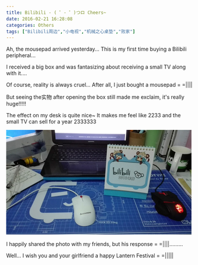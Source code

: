 ```yaml
---
title: Bilibili - ( ゜- ゜)つロ Cheers~
date: 2016-02-21 16:28:08
categories: Others
tags: ["Bilibili周边","小电视","机械之心桌垫","败家"]
---
```


<!-- 摘要部分 -->
<!-- more -->


Ah, the mousepad arrived yesterday... This is my first time buying a Bilibili peripheral...

I received a big box and was fantasizing about receiving a small TV along with it....

Of course, reality is always cruel... After all, I just bought a mousepad = =||||

But seeing the实物 after opening the box still made me exclaim, it's really huge!!!!!

The effect on my desk is quite nice~ It makes me feel like 2233 and the small TV can sell for a year 2333333

![bilibili_mouse](https://raw.githubusercontent.com/SilenWang/Gallary/master/bilibili_mouse.jpg)

I happily shared the photo with my friends, but his response = =||||.........

Well... I wish you and your girlfriend a happy Lantern Festival = =|||||
